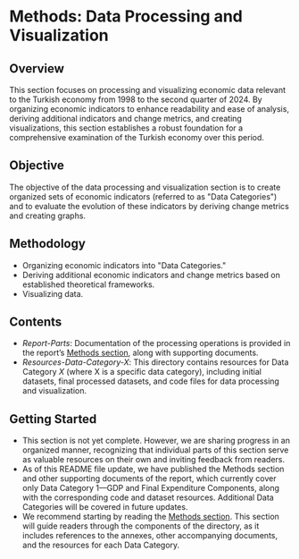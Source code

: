 # Methods: Data Processing and Visualization

## Overview
This section focuses on processing and visualizing economic data relevant to the Turkish economy from 1998 to the second quarter of 2024. By organizing economic indicators to enhance readability and ease of analysis, deriving additional indicators and change metrics, and creating visualizations, this section establishes a robust foundation for a comprehensive examination of the Turkish economy over this period.

## Objective
The objective of the data processing and visualization section is to create organized sets of economic indicators (referred to as "Data Categories") and to evaluate the evolution of these indicators by deriving change metrics and creating graphs.

## Methodology
- Organizing economic indicators into "Data Categories."
- Deriving additional economic indicators and change metrics based on established theoretical frameworks.
- Visualizing data.

## Contents
- *Report-Parts*: Documentation of the processing operations is provided in the report’s [Methods section](https://github.com/JMehdi2/Major-Economic-Developments-in-Turkey-1998-Mid2024/blob/main/Methods-Data-Processing-Visualization/Report-Parts/Methods-Section.pdf), along with supporting documents.
- *Resources-Data-Category-X*: This directory contains resources for Data Category *X* (where X is a specific data category), including initial datasets, final processed datasets, and code files for data processing and visualization.

## Getting Started
- This section is not yet complete. However, we are sharing progress in an organized manner, recognizing that individual parts of this section serve as valuable resources on their own and inviting feedback from readers.
- As of this README file update, we have published the Methods section and other supporting documents of the report, which currently cover only Data Category 1—GDP and Final Expenditure Components, along with the corresponding code and dataset resources. Additional Data Categories will be covered in future updates.
- We recommend starting by reading the [Methods section](https://github.com/JMehdi2/Major-Economic-Developments-in-Turkey-1998-Mid2024/blob/main/Methods-Data-Processing-Visualization/Report-Parts/Methods-Section.pdf). This section will guide readers through the components of the directory, as it includes references to the annexes, other accompanying documents, and the resources for each Data Category.

